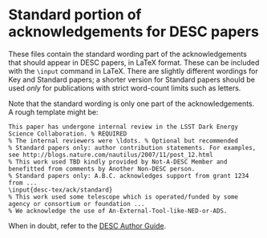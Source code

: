 # Standard portion of acknowledgements for DESC papers

These files contain the standard wording part of the acknowledgements that should appear in DESC papers, in LaTeX format.
These can be included with the `\input` command in LaTeX. There are slightly different wordings for Key and Standard papers; a shorter version for Standard papers should be used *only* for publications with strict word-count limits such as letters.

Note that the standard wording is only one part of the acknowledgements. A rough template might be:

```
This paper has undergone internal review in the LSST Dark Energy Science Collaboration. % REQUIRED
% The internal reviewers were \ldots. % Optional but recommended
% Standard papers only: author contribution statements. For examples, see http://blogs.nature.com/nautilus/2007/11/post_12.html
% This work used TBD kindly provided by Not-A-DESC Member and benefitted from comments by Another Non-DESC person.
% Standard papers only: A.B.C. acknowledges support from grant 1234 from ...
\input{desc-tex/ack/standard}
% This work used some telescope which is operated/funded by some agency or consortium or foundation ...
% We acknowledge the use of An-External-Tool-like-NED-or-ADS.
```

When in doubt, refer to the [DESC Author Guide](https://github.com/LSSTDESC/Author_Guide/raw/compiled/Author_Guide.pdf).
